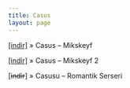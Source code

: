 ```yaml
---
title: Casus
layout: page
---
```


<a href="https://cloud.mail.ru/public/fb809c301d73/Casus%20-%20Mikskeyf" target="_blank">[indir]</a>  »  Casus &#8211; Mikskeyf

<a href="https://cloud.mail.ru/public/dcbaa6522ea6/Casus%20-%20Mikskeyf%202" target="_blank">[indir]</a>  »  Casus &#8211; Mikskeyf 2

[<del>indir</del>]  »  Casusu &#8211; Romantik Serseri